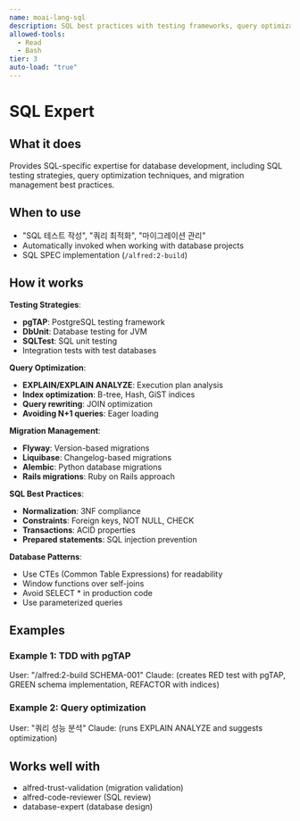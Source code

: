 ```yaml
---
name: moai-lang-sql
description: SQL best practices with testing frameworks, query optimization, and migration management
allowed-tools:
  - Read
  - Bash
tier: 3
auto-load: "true"
---
```


# SQL Expert

## What it does

Provides SQL-specific expertise for database development, including SQL testing strategies, query optimization techniques, and migration management best practices.

## When to use

- "SQL 테스트 작성", "쿼리 최적화", "마이그레이션 관리"
- Automatically invoked when working with database projects
- SQL SPEC implementation (`/alfred:2-build`)

## How it works

**Testing Strategies**:
- **pgTAP**: PostgreSQL testing framework
- **DbUnit**: Database testing for JVM
- **SQLTest**: SQL unit testing
- Integration tests with test databases

**Query Optimization**:
- **EXPLAIN/EXPLAIN ANALYZE**: Execution plan analysis
- **Index optimization**: B-tree, Hash, GiST indices
- **Query rewriting**: JOIN optimization
- **Avoiding N+1 queries**: Eager loading

**Migration Management**:
- **Flyway**: Version-based migrations
- **Liquibase**: Changelog-based migrations
- **Alembic**: Python database migrations
- **Rails migrations**: Ruby on Rails approach

**SQL Best Practices**:
- **Normalization**: 3NF compliance
- **Constraints**: Foreign keys, NOT NULL, CHECK
- **Transactions**: ACID properties
- **Prepared statements**: SQL injection prevention

**Database Patterns**:
- Use CTEs (Common Table Expressions) for readability
- Window functions over self-joins
- Avoid SELECT * in production code
- Use parameterized queries

## Examples

### Example 1: TDD with pgTAP
User: "/alfred:2-build SCHEMA-001"
Claude: (creates RED test with pgTAP, GREEN schema implementation, REFACTOR with indices)

### Example 2: Query optimization
User: "쿼리 성능 분석"
Claude: (runs EXPLAIN ANALYZE and suggests optimization)

## Works well with

- alfred-trust-validation (migration validation)
- alfred-code-reviewer (SQL review)
- database-expert (database design)
